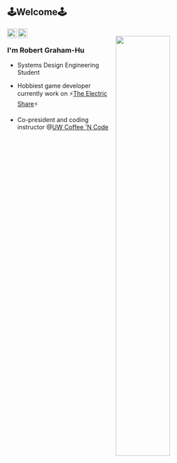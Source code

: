 ## 🕹️Welcome🕹️

<a href="https://www.linkedin.com/in/robert-gh/">
  <img align="left" alt="Robert's Linkdein" width="22px" src="https://cdn.jsdelivr.net/npm/simple-icons@v3/icons/linkedin.svg" />
</a>
<a href="mailto:robertgrahamhu@gmail.com">
  <img align="left" alt="Robert's Email" width="22px" src="https://cdn.jsdelivr.net/npm/simple-icons@v3/icons/gmail.svg" />
</a>
<br />
<img align="right" width=50% src="https://github.com/RobertG-H/RobertG-H/blob/master/squat.png" />

### I'm Robert Graham-Hu
- Systems Design Engineering Student

- Hobbiest game developer currently work on ⚡<a href="https://github.com/RobertG-H/the-electric-share">The Electric Share</a>⚡

- Co-president and coding instructor @<a href="https://www.facebook.com/UWCoffeeNCode/">UW Coffee 'N Code</a>
